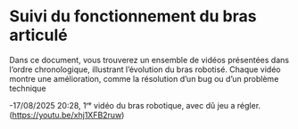 # Suivi du fonctionnement du bras articulé
Dans ce document, vous trouverez un ensemble de vidéos présentées dans l’ordre chronologique, illustrant l’évolution du bras robotisé. Chaque vidéo montre une amélioration, comme la résolution d’un bug ou d’un problème technique

-17/08/2025 20:28, 1ʳᵉ vidéo du bras robotique, avec dû jeu a régler.
(https://youtu.be/xhj1XFB2ruw)


